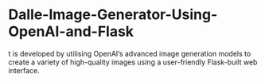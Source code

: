 # Dalle-Image-Generator-Using-OpenAI-and-Flask
t is developed by utilising OpenAI’s advanced image generation models to create a variety of high-quality images using a user-friendly Flask-built web interface.
